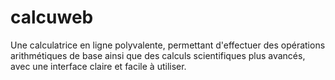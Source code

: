 # calcuweb
Une calculatrice en ligne polyvalente, permettant d'effectuer des opérations arithmétiques de base ainsi que des calculs scientifiques plus avancés, avec une interface claire et facile à utiliser.
